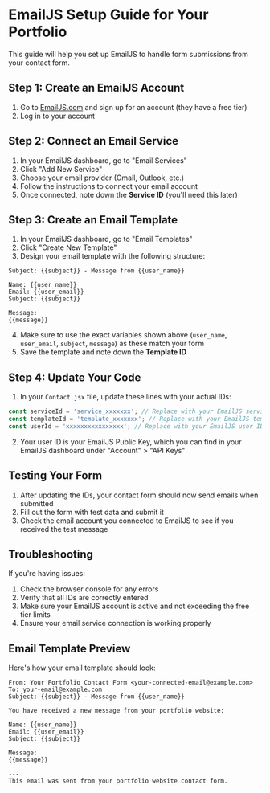 # EmailJS Setup Guide for Your Portfolio

This guide will help you set up EmailJS to handle form submissions from your contact form.

## Step 1: Create an EmailJS Account

1. Go to [EmailJS.com](https://www.emailjs.com/) and sign up for an account (they have a free tier)
2. Log in to your account

## Step 2: Connect an Email Service

1. In your EmailJS dashboard, go to "Email Services" 
2. Click "Add New Service"
3. Choose your email provider (Gmail, Outlook, etc.)
4. Follow the instructions to connect your email account
5. Once connected, note down the **Service ID** (you'll need this later)

## Step 3: Create an Email Template

1. In your EmailJS dashboard, go to "Email Templates"
2. Click "Create New Template"
3. Design your email template with the following structure:

```
Subject: {{subject}} - Message from {{user_name}}

Name: {{user_name}}
Email: {{user_email}}
Subject: {{subject}}

Message:
{{message}}
```

4. Make sure to use the exact variables shown above (`user_name`, `user_email`, `subject`, `message`) as these match your form
5. Save the template and note down the **Template ID**

## Step 4: Update Your Code

1. In your `Contact.jsx` file, update these lines with your actual IDs:

```javascript
const serviceId = 'service_xxxxxxx'; // Replace with your EmailJS service ID
const templateId = 'template_xxxxxxx'; // Replace with your EmailJS template ID
const userId = 'xxxxxxxxxxxxxxxx'; // Replace with your EmailJS user ID (Public Key)
```

2. Your user ID is your EmailJS Public Key, which you can find in your EmailJS dashboard under "Account" > "API Keys"

## Testing Your Form

1. After updating the IDs, your contact form should now send emails when submitted
2. Fill out the form with test data and submit it
3. Check the email account you connected to EmailJS to see if you received the test message

## Troubleshooting

If you're having issues:
1. Check the browser console for any errors
2. Verify that all IDs are correctly entered
3. Make sure your EmailJS account is active and not exceeding the free tier limits
4. Ensure your email service connection is working properly

## Email Template Preview

Here's how your email template should look:

```
From: Your Portfolio Contact Form <your-connected-email@example.com>
To: your-email@example.com
Subject: {{subject}} - Message from {{user_name}}

You have received a new message from your portfolio website:

Name: {{user_name}}
Email: {{user_email}}
Subject: {{subject}}

Message:
{{message}}

---
This email was sent from your portfolio website contact form.
``` 